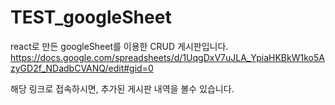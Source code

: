 # TEST_googleSheet

react로 만든 googleSheet를 이용한 CRUD 게시판입니다.
https://docs.google.com/spreadsheets/d/1UqgDxV7uJLA_YpiaHKBkW1ko5AzyGD2f_NDadbCVANQ/edit#gid=0

해당 링크로 접속하시면, 추가된 게시판 내역을 볼수 있습니다. 

